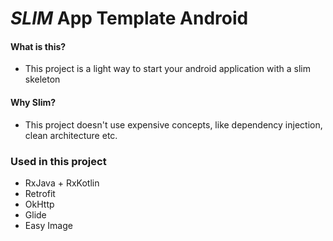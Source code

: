 # *SLIM* App Template Android

#### What is this?

- This project is a light way to start your android application with a slim skeleton

#### Why Slim?
- This project doesn't use expensive concepts, like dependency injection, clean architecture etc.
### Used in this project
- RxJava + RxKotlin
- Retrofit
- OkHttp
- Glide
- Easy Image


